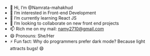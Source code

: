- 👋 Hi, I’m @Namrata-mahakhud
- 👀 I’m interested in Front-end Development
- 🌱 I’m currently learning React JS
- 💞️ I’m looking to collaborate on new front end projects
- 📫 Rich me on my mail: namy2710@gmail.com
- 😄 Pronouns: She/Her
- ⚡ Fun fact: Why do programmers prefer dark mode? Because light attracts bugs! 😄

<!---
Namrata-mahakhud/Namrata-mahakhud is a ✨ special ✨ repository because its `README.md` (this file) appears on your GitHub profile.
You can click the Preview link to take a look at your changes.
--->
